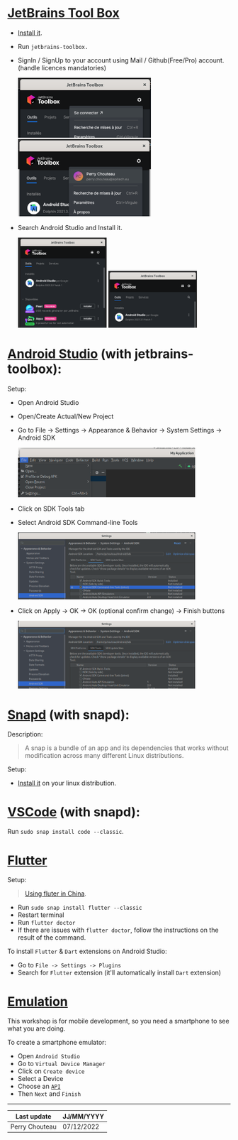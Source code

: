

# [JetBrains Tool Box](https://www.jetbrains.com/)

- [Install it](https://www.jetbrains.com/fr-fr/toolbox-app/).
- Run `jetbrains-toolbox.`
- SignIn / SignUp to your account using Mail / Github(Free/Pro) account. (handle licences  mandatories)

    <img src="images/jetbrains-toolbox/connect.png" alt="drawing" width="300"/>
    <img src="images/jetbrains-toolbox/connected.png" alt="drawing" width="300"/>

- Search Android Studio and Install it.

    <img src="images/jetbrains-toolbox/install.png" alt="drawing" width="200"/>
    <img src="images/jetbrains-toolbox/installed.png" alt="drawing" width="200"/>

# [Android Studio](https://developer.android.com/studio/docs/) (with jetbrains-toolbox):

Setup:

- Open Android Studio
- Open/Create Actual/New Project
- Go to File -> Settings -> Appearance & Behavior -> System Settings -> Android SDK

    <img src="images/jetbrains-android-studio/settings.png" alt="drawing" width="400"/>

- Click on SDK Tools tab
- Select Android SDK Command-line Tools

    <img src="images/jetbrains-android-studio/sdk-settings.png" alt="drawing" width="400"/>

- Click on Apply -> OK -> OK (optional confirm change) -> Finish buttons

    <img src="images/jetbrains-android-studio/sdk-settings2.png" alt="drawing" width="400"/>

# [Snapd](https://snapcraft.io/docs) (with snapd):

Description:

> A snap is a bundle of an app and its dependencies that works without modification across many different Linux distributions.

Setup:

- [Install it](https://snapcraft.io/docs/installing-snapd) on your linux distribution.

# [VSCode](https://code.visualstudio.com/docs) (with snapd):

Run `sudo snap install code --classic`.

# [Flutter](https://docs.flutter.dev/)

Setup:
> [Using fluter in China](https://docs.flutter.dev/community/china).
- Run `sudo snap install flutter --classic`
- Restart terminal
- Run `flutter doctor`
- If there are issues with `flutter doctor`, follow the instructions on the result of the command.

To install `Flutter` & `Dart` extensions on Android Studio:
- Go to `File -> Settings -> Plugins`
- Search for `Flutter` extension (it'll automatically install `Dart` extension)

# [Emulation](https://docs.flutter.dev/development/tools/android-studio)

This workshop is for mobile development, so you need a smartphone to see what you are doing.

To create a smartphone emulator:
- Open `Android Studio`
- Go to `Virtual Device Manager`
- Click on `Create device`
- Select a Device
- Choose an [`API`](https://docs.flutter.dev/development/tools/sdk/release-notes/supported-platforms)
- Then `Next` and `Finish`

---

| Last update    | JJ/MM/YYYY  |
| -------------- | ----------- |
| Perry Chouteau | 07/12/2022  |